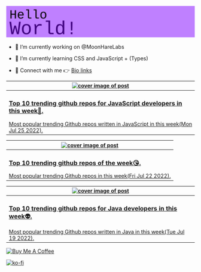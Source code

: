 [![Hello World!](https://github.com/ksenginew/ksenginew/raw/main/header.svg)](#nolink)

- 🔭 I’m currently working on @MoonHareLabs  

- 🌱 I’m currently learning CSS and JavaScript + (Types)    

- 💌 Connect with me 👉 [Bio links](https://ksengine.bio.link)

<!-- blog  posts start -->
<a href="https://dev.to/ksengine/top-10-trending-github-repos-for-javascript-developers-in-this-week-1b11">
<table>
<thead>
<tr>
<th>
<img src="https://res.cloudinary.com/practicaldev/image/fetch/s--DHyurH7Y--/c_imagga_scale,f_auto,fl_progressive,h_420,q_auto,w_1000/https://images.unsplash.com/photo-1648393847044-0f31992a9ea2%3Fcrop%3Dentropy%26cs%3Dtinysrgb%26fit%3Dmax%26fm%3Djpg%26ixid%3DMnwyODI4ODF8MHwxfHJhbmRvbXx8fHx8fHx8fDE2NTg3NDkwNjU%26ixlib%3Drb-1.2.1%26q%3D80%26w%3D1080" alt="cover image of post" width="500px" height="auto"/>
</th>
</tr>
</thead>
<tbody>
<tr>
<td>
<h3>Top 10 trending github repos for JavaScript developers in this week💝.</h3>
Most popular trending Github repos written in JavaScript in this week(Mon Jul 25 2022).
</td>
</tr>
</tbody>
</table>
</a>



<a href="https://dev.to/ksengine/top-10-trending-github-repos-of-the-week-5gf9">
<table>
<thead>
<tr>
<th>
<img src="https://res.cloudinary.com/practicaldev/image/fetch/s--6Z-8H3zh--/c_imagga_scale,f_auto,fl_progressive,h_420,q_auto,w_1000/https://images.unsplash.com/photo-1618401471353-b98afee0b2eb%3Fcrop%3Dentropy%26cs%3Dtinysrgb%26fit%3Dmax%26fm%3Djpg%26ixid%3DMnwyODI4ODF8MHwxfHJhbmRvbXx8fHx8fHx8fDE2NTg0ODk5ODY%26ixlib%3Drb-1.2.1%26q%3D80%26w%3D1080" alt="cover image of post" width="500px" height="auto"/>
</th>
</tr>
</thead>
<tbody>
<tr>
<td>
<h3>Top 10 trending github repos of the week😘.</h3>
Most popular trending Github repos in this week(Fri Jul 22 2022).
</td>
</tr>
</tbody>
</table>
</a>



<a href="https://dev.to/ksengine/top-10-trending-github-repos-for-java-developers-in-this-week-55nf">
<table>
<thead>
<tr>
<th>
<img src="https://res.cloudinary.com/practicaldev/image/fetch/s--JNXcmfy4--/c_imagga_scale,f_auto,fl_progressive,h_420,q_auto,w_1000/https://images.unsplash.com/photo-1510422877342-80dc5ea91c5c%3Fcrop%3Dentropy%26cs%3Dtinysrgb%26fit%3Dmax%26fm%3Djpg%26ixid%3DMnwyODI4ODF8MHwxfHJhbmRvbXx8fHx8fHx8fDE2NTgyMzA2Njg%26ixlib%3Drb-1.2.1%26q%3D80%26w%3D1080" alt="cover image of post" width="500px" height="auto"/>
</th>
</tr>
</thead>
<tbody>
<tr>
<td>
<h3>Top 10 trending github repos for Java developers in this week👽.</h3>
Most popular trending Github repos written in Java in this week(Tue Jul 19 2022).
</td>
</tr>
</tbody>
</table>
</a>
<!-- blog  posts end -->

<a href="https://www.buymeacoffee.com/ksengine">
  <img src="https://cdn.buymeacoffee.com/buttons/v2/default-yellow.png" alt="Buy Me A Coffee" width="200px" height="auto"/>
</a>

[![ko-fi](https://ko-fi.com/img/githubbutton_sm.svg)](https://ko-fi.com/D1D473BME)
